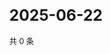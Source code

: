 # 2025-06-22

共 0 条

<!-- BEGIN ZHIHUVIDEO -->
<!-- 最后更新时间 Sun Jun 22 2025 06:10:20 GMT+0800 (China Standard Time) -->

<!-- END ZHIHUVIDEO -->
